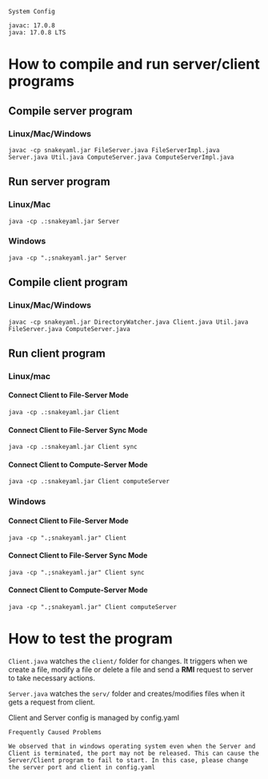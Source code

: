 ```
System Config

javac: 17.0.8
java: 17.0.8 LTS
```


# How to compile and run server/client programs

## Compile server program

### Linux/Mac/Windows
```
javac -cp snakeyaml.jar FileServer.java FileServerImpl.java Server.java Util.java ComputeServer.java ComputeServerImpl.java
```


## Run server program

### Linux/Mac
```
java -cp .:snakeyaml.jar Server
```

### Windows

```
java -cp ".;snakeyaml.jar" Server
```

## Compile client program

### Linux/Mac/Windows
```
javac -cp snakeyaml.jar DirectoryWatcher.java Client.java Util.java FileServer.java ComputeServer.java
```

## Run client program

### Linux/mac

#### Connect Client to File-Server Mode
```
java -cp .:snakeyaml.jar Client
```

#### Connect Client to File-Server Sync Mode
```
java -cp .:snakeyaml.jar Client sync
```

#### Connect Client to Compute-Server Mode
```
java -cp .:snakeyaml.jar Client computeServer
```

### Windows

#### Connect Client to File-Server Mode
```
java -cp ".;snakeyaml.jar" Client
```

#### Connect Client to File-Server Sync Mode
```
java -cp ".;snakeyaml.jar" Client sync
```

#### Connect Client to Compute-Server Mode
```
java -cp ".;snakeyaml.jar" Client computeServer
```

# How to test the program


```Client.java``` watches the ```client/``` folder for changes. It triggers when we create a file, modify a file or delete a file and send a <b>RMI</b> request to server to take necessary actions.

```Server.java``` watches the ```serv/``` folder and creates/modifies files when it gets a request from client.


<p>Client and Server config is managed by config.yaml</p>

```
Frequently Caused Problems

We observed that in windows operating system even when the Server and Client is terminated, the port may not be released. This can cause the Server/Client program to fail to start. In this case, please change the server port and client in config.yaml
```